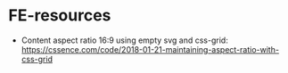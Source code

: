 # FE-resources

- Content aspect ratio 16:9 using empty svg and css-grid: https://cssence.com/code/2018-01-21-maintaining-aspect-ratio-with-css-grid
